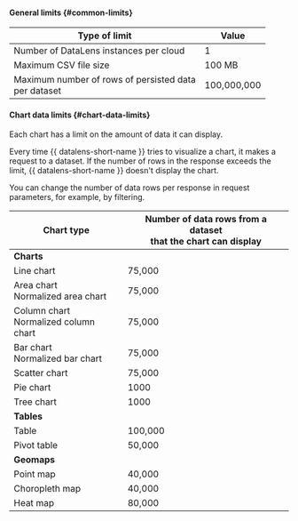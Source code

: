 #### General limits {#common-limits}

| Type of limit | Value |
| ----- | ----- |
| Number of DataLens instances per cloud | 1 |
| Maximum CSV file size | 100 MB |
| Maximum number of rows of persisted data<br>per dataset | 100,000,000 |

#### Chart data limits {#chart-data-limits}

Each chart has a limit on the amount of data it can display.

Every time {{ datalens-short-name }} tries to visualize a chart, it makes a request to a dataset.
If the number of rows in the response exceeds the limit, {{ datalens-short-name }} doesn't display the chart.

You can change the number of data rows per response in request parameters, for example, by filtering.

| Chart type | Number of data rows from a dataset<br/>that the chart can display |
| ----- | ----- |
| **Charts** |
| Line chart | 75,000 |
| Area chart<br/>Normalized area chart | 75,000 |
| Column chart<br/>Normalized column chart | 75,000 |
| Bar chart<br/>Normalized bar chart | 75,000 |
| Scatter chart | 75,000 |
| Pie chart | 1000 |
| Tree chart | 1000 |
| **Tables** |
| Table | 100,000 |
| Pivot table | 50,000 |
| **Geomaps** |
| Point map | 40,000 |
| Choropleth map | 40,000 |
| Heat map | 80,000 |

